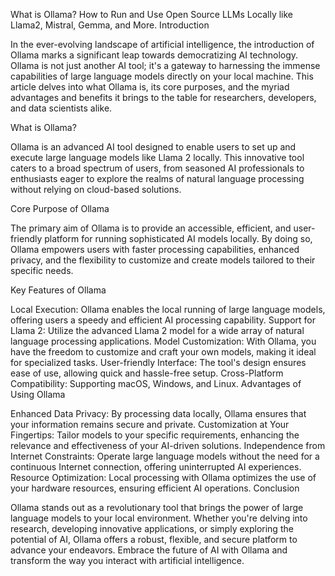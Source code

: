 What is Ollama? How to Run and Use Open Source LLMs Locally like Llama2, Mistral, Gemma, and More.
Introduction

In the ever-evolving landscape of artificial intelligence, the introduction of Ollama marks a significant leap towards democratizing AI technology. Ollama is not just another AI tool; it's a gateway to harnessing the immense capabilities of large language models directly on your local machine. This article delves into what Ollama is, its core purposes, and the myriad advantages and benefits it brings to the table for researchers, developers, and data scientists alike.

What is Ollama?

Ollama is an advanced AI tool designed to enable users to set up and execute large language models like Llama 2 locally. This innovative tool caters to a broad spectrum of users, from seasoned AI professionals to enthusiasts eager to explore the realms of natural language processing without relying on cloud-based solutions.

Core Purpose of Ollama

The primary aim of Ollama is to provide an accessible, efficient, and user-friendly platform for running sophisticated AI models locally. By doing so, Ollama empowers users with faster processing capabilities, enhanced privacy, and the flexibility to customize and create models tailored to their specific needs.

Key Features of Ollama

Local Execution: Ollama enables the local running of large language models, offering users a speedy and efficient AI processing capability.
Support for Llama 2: Utilize the advanced Llama 2 model for a wide array of natural language processing applications.
Model Customization: With Ollama, you have the freedom to customize and craft your own models, making it ideal for specialized tasks.
User-friendly Interface: The tool's design ensures ease of use, allowing quick and hassle-free setup.
Cross-Platform Compatibility: Supporting macOS, Windows, and Linux.
Advantages of Using Ollama

Enhanced Data Privacy: By processing data locally, Ollama ensures that your information remains secure and private.
Customization at Your Fingertips: Tailor models to your specific requirements, enhancing the relevance and effectiveness of your AI-driven solutions.
Independence from Internet Constraints: Operate large language models without the need for a continuous Internet connection, offering uninterrupted AI experiences.
Resource Optimization: Local processing with Ollama optimizes the use of your hardware resources, ensuring efficient AI operations.
Conclusion

Ollama stands out as a revolutionary tool that brings the power of large language models to your local environment. Whether you're delving into research, developing innovative applications, or simply exploring the potential of AI, Ollama offers a robust, flexible, and secure platform to advance your endeavors. Embrace the future of AI with Ollama and transform the way you interact with artificial intelligence.